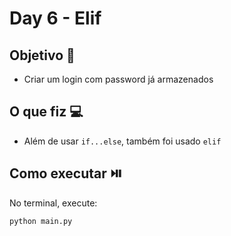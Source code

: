 # Day 6 - Elif

## Objetivo 🎯
- Criar um login com password já armazenados

## O que fiz 💻
- Além de usar `if...else`, também foi usado `elif`
  
## Como executar ⏯️
No terminal, execute:
```bash
python main.py